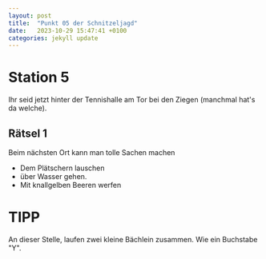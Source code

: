 ```yaml
---
layout: post
title:  "Punkt 05 der Schnitzeljagd"
date:   2023-10-29 15:47:41 +0100
categories: jekyll update
---
```


# Station 5

Ihr seid jetzt hinter der Tennishalle am Tor bei den Ziegen (manchmal hat's da welche).

## Rätsel 1

Beim nächsten Ort kann man tolle Sachen machen

- Dem Plätschern lauschen
- über Wasser gehen. 
- Mit knallgelben Beeren werfen

# TIPP 

An dieser Stelle, laufen zwei kleine Bächlein zusammen. Wie ein Buchstabe "Y".





